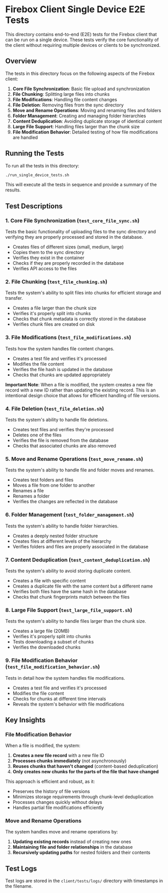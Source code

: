 # Firebox Client Single Device E2E Tests

This directory contains end-to-end (E2E) tests for the Firebox client that can be run on a single device. These tests verify the core functionality of the client without requiring multiple devices or clients to be synchronized.

## Overview

The tests in this directory focus on the following aspects of the Firebox client:

1. **Core File Synchronization**: Basic file upload and synchronization
2. **File Chunking**: Splitting large files into chunks
3. **File Modifications**: Handling file content changes
4. **File Deletion**: Removing files from the sync directory
5. **Move and Rename Operations**: Moving and renaming files and folders
6. **Folder Management**: Creating and managing folder hierarchies
7. **Content Deduplication**: Avoiding duplicate storage of identical content
8. **Large File Support**: Handling files larger than the chunk size
9. **File Modification Behavior**: Detailed testing of how file modifications are handled

## Running the Tests

To run all the tests in this directory:

```bash
./run_single_device_tests.sh
```

This will execute all the tests in sequence and provide a summary of the results.

## Test Descriptions

### 1. Core File Synchronization (`test_core_file_sync.sh`)

Tests the basic functionality of uploading files to the sync directory and verifying they are properly processed and stored in the database.

- Creates files of different sizes (small, medium, large)
- Copies them to the sync directory
- Verifies they exist in the container
- Checks if they are properly recorded in the database
- Verifies API access to the files

### 2. File Chunking (`test_file_chunking.sh`)

Tests the system's ability to split files into chunks for efficient storage and transfer.

- Creates a file larger than the chunk size
- Verifies it's properly split into chunks
- Checks that chunk metadata is correctly stored in the database
- Verifies chunk files are created on disk

### 3. File Modifications (`test_file_modifications.sh`)

Tests how the system handles file content changes.

- Creates a test file and verifies it's processed
- Modifies the file content
- Verifies the file hash is updated in the database
- Checks that chunks are updated appropriately

**Important Note**: When a file is modified, the system creates a new file record with a new ID rather than updating the existing record. This is an intentional design choice that allows for efficient handling of file versions.

### 4. File Deletion (`test_file_deletion.sh`)

Tests the system's ability to handle file deletions.

- Creates test files and verifies they're processed
- Deletes one of the files
- Verifies the file is removed from the database
- Checks that associated chunks are also removed

### 5. Move and Rename Operations (`test_move_rename.sh`)

Tests the system's ability to handle file and folder moves and renames.

- Creates test folders and files
- Moves a file from one folder to another
- Renames a file
- Renames a folder
- Verifies the changes are reflected in the database

### 6. Folder Management (`test_folder_management.sh`)

Tests the system's ability to handle folder hierarchies.

- Creates a deeply nested folder structure
- Creates files at different levels of the hierarchy
- Verifies folders and files are properly associated in the database

### 7. Content Deduplication (`test_content_deduplication.sh`)

Tests the system's ability to avoid storing duplicate content.

- Creates a file with specific content
- Creates a duplicate file with the same content but a different name
- Verifies both files have the same hash in the database
- Checks that chunk fingerprints match between the files

### 8. Large File Support (`test_large_file_support.sh`)

Tests the system's ability to handle files larger than the chunk size.

- Creates a large file (20MB)
- Verifies it's properly split into chunks
- Tests downloading a subset of chunks
- Verifies the downloaded chunks

### 9. File Modification Behavior (`test_file_modification_behavior.sh`)

Tests in detail how the system handles file modifications.

- Creates a test file and verifies it's processed
- Modifies the file content
- Checks for chunks at different time intervals
- Reveals the system's behavior with file modifications

## Key Insights

### File Modification Behavior

When a file is modified, the system:

1. **Creates a new file record** with a new file ID
2. **Processes chunks immediately** (not asynchronously)
3. **Reuses chunks that haven't changed** (content-based deduplication)
4. **Only creates new chunks for the parts of the file that have changed**

This approach is efficient and robust, as it:
- Preserves the history of file versions
- Minimizes storage requirements through chunk-level deduplication
- Processes changes quickly without delays
- Handles partial file modifications efficiently

### Move and Rename Operations

The system handles move and rename operations by:

1. **Updating existing records** instead of creating new ones
2. **Maintaining file and folder relationships** in the database
3. **Recursively updating paths** for nested folders and their contents

## Test Logs

Test logs are stored in the `client/tests/logs/` directory with timestamps in the filename.
